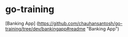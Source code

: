 # go-training


[Banking App] (https://github.com/chauhansantosh/go-training/tree/dev/bankingapp#readme "Banking App")
